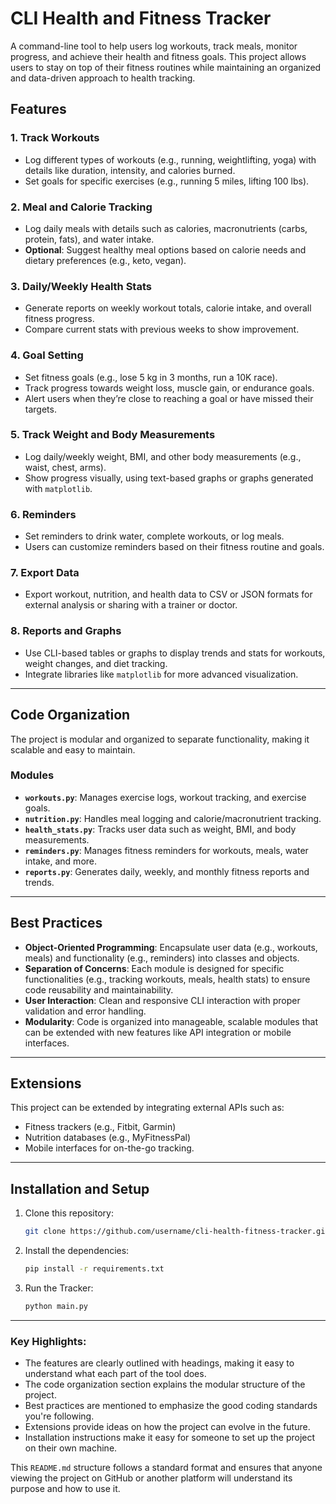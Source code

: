 # CLI Health and Fitness Tracker

A command-line tool to help users log workouts, track meals, monitor progress, and achieve their health and fitness goals. This project allows users to stay on top of their fitness routines while maintaining an organized and data-driven approach to health tracking.

## Features

### 1. Track Workouts
- Log different types of workouts (e.g., running, weightlifting, yoga) with details like duration, intensity, and calories burned.
- Set goals for specific exercises (e.g., running 5 miles, lifting 100 lbs).

### 2. Meal and Calorie Tracking
- Log daily meals with details such as calories, macronutrients (carbs, protein, fats), and water intake.
- **Optional**: Suggest healthy meal options based on calorie needs and dietary preferences (e.g., keto, vegan).

### 3. Daily/Weekly Health Stats
- Generate reports on weekly workout totals, calorie intake, and overall fitness progress.
- Compare current stats with previous weeks to show improvement.

### 4. Goal Setting
- Set fitness goals (e.g., lose 5 kg in 3 months, run a 10K race).
- Track progress towards weight loss, muscle gain, or endurance goals.
- Alert users when they’re close to reaching a goal or have missed their targets.

### 5. Track Weight and Body Measurements
- Log daily/weekly weight, BMI, and other body measurements (e.g., waist, chest, arms).
- Show progress visually, using text-based graphs or graphs generated with `matplotlib`.

### 6. Reminders
- Set reminders to drink water, complete workouts, or log meals.
- Users can customize reminders based on their fitness routine and goals.

### 7. Export Data
- Export workout, nutrition, and health data to CSV or JSON formats for external analysis or sharing with a trainer or doctor.

### 8. Reports and Graphs
- Use CLI-based tables or graphs to display trends and stats for workouts, weight changes, and diet tracking.
- Integrate libraries like `matplotlib` for more advanced visualization.

---

## Code Organization

The project is modular and organized to separate functionality, making it scalable and easy to maintain.

### Modules
- **`workouts.py`**: Manages exercise logs, workout tracking, and exercise goals.
- **`nutrition.py`**: Handles meal logging and calorie/macronutrient tracking.
- **`health_stats.py`**: Tracks user data such as weight, BMI, and body measurements.
- **`reminders.py`**: Manages fitness reminders for workouts, meals, water intake, and more.
- **`reports.py`**: Generates daily, weekly, and monthly fitness reports and trends.

---

## Best Practices

- **Object-Oriented Programming**: Encapsulate user data (e.g., workouts, meals) and functionality (e.g., reminders) into classes and objects.
- **Separation of Concerns**: Each module is designed for specific functionalities (e.g., tracking workouts, meals, health stats) to ensure code reusability and maintainability.
- **User Interaction**: Clean and responsive CLI interaction with proper validation and error handling.
- **Modularity**: Code is organized into manageable, scalable modules that can be extended with new features like API integration or mobile interfaces.

---

## Extensions
This project can be extended by integrating external APIs such as:
- Fitness trackers (e.g., Fitbit, Garmin)
- Nutrition databases (e.g., MyFitnessPal)
- Mobile interfaces for on-the-go tracking.

---

## Installation and Setup

1. Clone this repository:
   ```bash
   git clone https://github.com/username/cli-health-fitness-tracker.git

2. Install the dependencies:
   ```bash
   pip install -r requirements.txt

3. Run the Tracker:
   ```bash
   python main.py

---

### Key Highlights:
- The features are clearly outlined with headings, making it easy to understand what each part of the tool does.
- The code organization section explains the modular structure of the project.
- Best practices are mentioned to emphasize the good coding standards you're following.
- Extensions provide ideas on how the project can evolve in the future.
- Installation instructions make it easy for someone to set up the project on their own machine.

This `README.md` structure follows a standard format and ensures that anyone viewing the project on GitHub or another platform will understand its purpose and how to use it.

